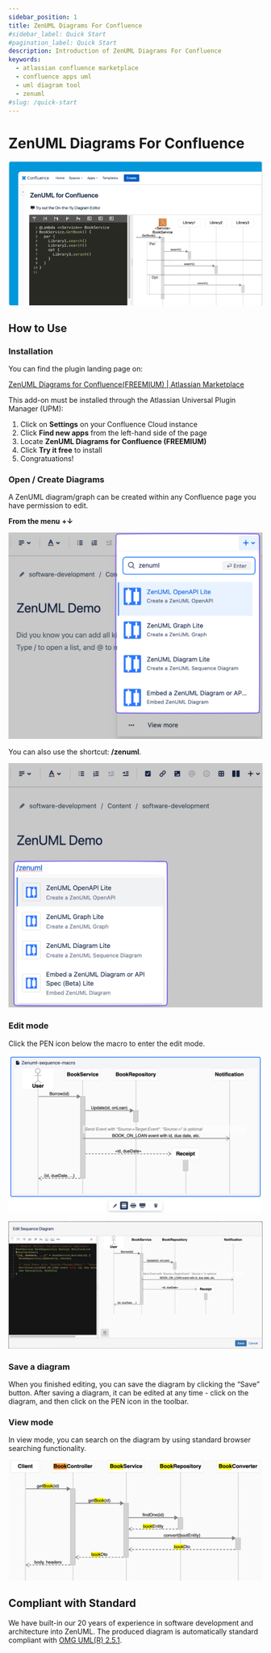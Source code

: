 ```yaml
---
sidebar_position: 1
title: ZenUML Diagrams For Confluence
#sidebar_label: Quick Start
#pagination_label: Quick Start
description: Introduction of ZenUML Diagrams For Confluence
keywords:
  - atlassian confluence marketplace
  - confluence apps uml
  - uml diagram tool
  - zenuml
#slug: /quick-start
---
```


# ZenUML Diagrams For Confluence

![](../../static/img/docs/product-zenuml-for-confluence-01.webp)

## How to Use

### Installation

You can find the plugin landing page on:

[ZenUML Diagrams for Confluence(FREEMIUM) | Atlassian Marketplace](https://marketplace.atlassian.com/apps/1218380/zenuml-diagrams-for-confluence-freemium?hosting=cloud&tab=overview)

This add-on must be installed through the Atlassian Universal Plugin Manager (UPM):

1. Click on **Settings** on your Confluence Cloud instance
2. Click **Find new apps** from the left-hand side of the page
3. Locate **ZenUML Diagrams for Confluence (FREEMIUM)**
4. Click **Try it free** to install
5. Congratuations!

### Open / Create Diagrams

A ZenUML diagram/graph can be created within any Confluence page you have permission to edit.

**From the menu** **+↓**

![](../../static/img/docs/product-zenuml-for-confluence-02.png)

You can also use the shortcut: **/zenuml**.

![](../../static/img/docs/product-zenuml-for-confluence-03.png)

### Edit mode

Click the PEN icon below the macro to enter the edit mode.

![Click the Edit Pen](../../static/img/docs/product-zenuml-for-confluence-04.png)

![Edit Mode](../../static/img/docs/product-zenuml-for-confluence-05.png)

### Save a diagram

When you finished editing, you can save the diagram by clicking the “Save” button. After saving a diagram, it can be edited at any time - click on the diagram, and then click on the PEN icon in the toolbar.

### View mode

In view mode, you can search on the diagram by using standard browser searching functionality.

![](../../static/img/docs/product-zenuml-for-confluence-06.png)

## Compliant with Standard

We have built-in our 20 years of experience in software development and architecture into ZenUML. The produced diagram is automatically standard compliant with [OMG UML(R) 2.5.1](https://www.omg.org/spec/UML/2.5.1/About-UML).
